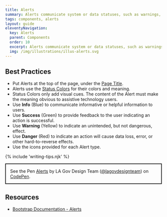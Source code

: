 ```yaml
---
title: Alerts
summary: Alerts communicate system or data statuses, such as warnings, to users.
tags: components, alerts
layout: guide
eleventyNavigation:
  key: Alerts
  parent: Components
  order: 10
  excerpt: Alerts communicate system or data statuses, such as warnings, to users.
  img: /img/illustrations/illus-alerts.svg
---
```


## Best Practices

- Put Alerts at the top of the page, under the [Page Title](/components/page-title/).
- Alerts use the [Status Colors](/foundation/status-colors/) for their colors and meaning.
- Status Colors only add visual cues. The content of the Alert must make the meaning obvious to assistive technology users.
- Use **Info** (Blue) to communicate informative or helpful information to users.
- Use **Success** (Green) to provide feedback to the user indicating an action is successful.
- Use **Warning** (Yellow) to indicate an unintended, but not dangerous, effect.
- Use **Danger** (Red) to indicate an action will cause data loss, error, or other hard-to-reverse effects.
- Use the icons provided for each Alert type.

{% include 'writing-tips.njk' %}

<p class="codepen" data-height="{{codepen.embedHeightPx}}" data-default-tab="result" data-slug-hash="xbGNPBx" data-pen-title="Alerts" data-editable="true" data-user="lagovdesignteam" style="height: {{codepen.embedHeightPx}}; box-sizing: border-box; display: flex; align-items: center; justify-content: center; border: 2px solid; margin: 1em 0; padding: 1em;">
  <span>See the Pen <a href="https://codepen.io/lagovdesignteam/pen/xbGNPBx">
  Alerts</a> by LA Gov Design Team (<a href="https://codepen.io/lagovdesignteam">@lagovdesignteam</a>)
  on <a href="https://codepen.io">CodePen</a>.</span>
</p>
<script async src="https://public.codepenassets.com/embed/index.js"></script>

## Resources

- [Bootstrap Documentation - Alerts](https://getbootstrap.com/docs/5.3/components/alerts/)
